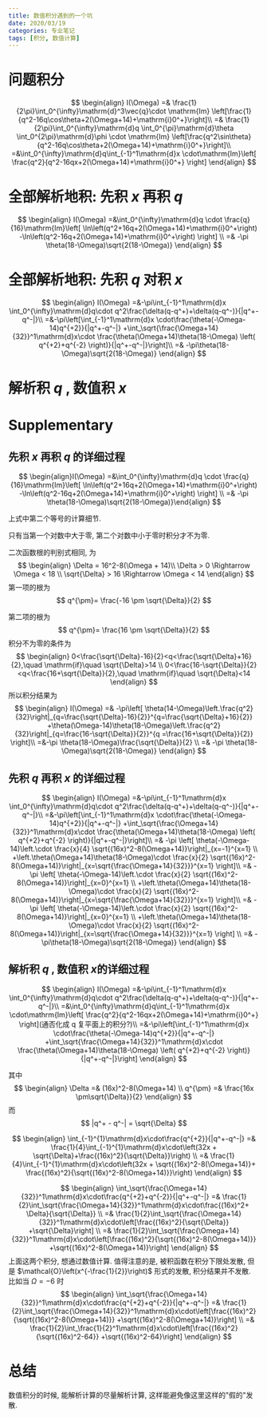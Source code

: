```yaml
---
title: 数值积分遇到的一个坑
date: 2020/03/19
categories: 专业笔记
tags: [积分, 数值计算]
---
```


<!-- toc -->

<!-- more -->

# 问题积分

$$
\begin{align}
I(\Omega) =& \frac{1}{2\pi}\int_0^{\infty}\mathrm{d}^3\vec{q}\cdot
        \mathrm{Im} \left[\frac{1}{q^2-16q\cos\theta+2(\Omega+14)+\mathrm{i}0^+}\right]\\
        =& \frac{1}{2\pi}\int_0^{\infty}\mathrm{d}q
                         \int_0^{\pi}\mathrm{d}\theta
                         \int_0^{2\pi}\mathrm{d}\phi \cdot
        \mathrm{Im} \left[\frac{q^2\sin\theta}
                 {q^2-16q\cos\theta+2(\Omega+14)+\mathrm{i}0^+}\right]\\
    =&\int_0^{\infty}\mathrm{d}q\int_{-1}^1\mathrm{d}x \cdot\mathrm{Im}\left[ 
    \frac{q^2}{q^2-16qx+2(\Omega+14)+\mathrm{i}0^+}
  \right]
\end{align}
$$

# 全部解析地积: 先积 $x$ 再积 $q$

$$
\begin{align}
I(\Omega) =&\int_0^{\infty}\mathrm{d}q \cdot \frac{q}{16}\mathrm{Im}\left[
   \ln\left(q^2+16q+2(\Omega+14)+\mathrm{i}0^+\right)
  -\ln\left(q^2-16q+2(\Omega+14)+\mathrm{i}0^+\right)
    \right] \\
    =& -\pi \theta(18-\Omega)\sqrt{2(18-\Omega)}
\end{align}
$$

# 全部解析地积: 先积 $q$ 对积 $x$ 

$$
\begin{align}
I(\Omega) =&-\pi\int_{-1}^1\mathrm{d}x \int_0^{\infty}\mathrm{d}q\cdot 
    q^2\frac{\delta(q-q^+)+\delta(q-q^-)}{|q^+-q^-|}\\
    =&-\pi\left[\int_{-1}^1\mathrm{d}x \cdot\frac{\theta(-\Omega-14)q^{+2}}{|q^+-q^-|}
      +\int_\sqrt{\frac{\Omega+14}{32}}^1\mathrm{d}x\cdot 
                 \frac{\theta(\Omega+14)\theta(18-\Omega)
                \left( q^{+2}+q^{-2} \right)}{|q^+-q^-|}\right]\\
    =& -\pi\theta(18-\Omega)\sqrt{2(18-\Omega)}
\end{align}
$$

# 解析积 $q$ , 数值积 $x$



# Supplementary

## 先积 $x$ 再积 $q$ 的详细过程

$$
 \begin{align}I(\Omega) =&\int_0^{\infty}\mathrm{d}q \cdot \frac{q}{16}\mathrm{Im}\left[   \ln\left(q^2+16q+2(\Omega+14)+\mathrm{i}0^+\right)  -\ln\left(q^2-16q+2(\Omega+14)+\mathrm{i}0^+\right)    \right] \\    =& -\pi \theta(18-\Omega)\sqrt{2(18-\Omega)}\end{align}
$$

上式中第二个等号的计算细节.

只有当第一个对数中大于零, 第二个对数中小于零时积分才不为零.

二次函数根的判别式相同, 为
$$
\begin{align}
\Delta = 16^2-8(\Omega + 14)\\
\Delta > 0 \Rightarrow \Omega < 18 \\
\sqrt{\Delta} > 16 \Rightarrow \Omega < 14
\end{align}
$$
第一项的根为
$$
q^{\pm}= \frac{-16 \pm \sqrt{\Delta}}{2}
$$


第二项的根为
$$
q^{\pm}= \frac{16 \pm \sqrt{\Delta}}{2}
$$
积分不为零的条件为
$$
\begin{align}
0<\frac{\sqrt{\Delta}-16}{2}<q<\frac{\sqrt{\Delta}+16}{2},\quad \mathrm{if}\quad \sqrt{\Delta}>14 \\
0<\frac{16-\sqrt{\Delta}}{2}<q<\frac{16+\sqrt{\Delta}}{2},\quad \mathrm{if}\quad \sqrt{\Delta}<14
\end{align}
$$
所以积分结果为
$$
\begin{align}
I(\Omega) =& -\pi\left[ 
\theta(14-\Omega)\left.\frac{q^2}{32}\right|_{q=\frac{\sqrt{\Delta}-16}{2}}^{q=\frac{\sqrt{\Delta}+16}{2}}
+\theta(\Omega-14)\theta(18-\Omega)\left.\frac{q^2}{32}\right|_{q=\frac{16-\sqrt{\Delta}}{2}}^{q =\frac{16+\sqrt{\Delta}}{2}}
\right]\\
=&-\pi \theta(18-\Omega)\frac{\sqrt{\Delta}}{2} \\
=& -\pi \theta(18-\Omega)\sqrt{2(18-\Omega)}
\end{align}
$$



## 先积 $q$ 再积 $x$ 的详细过程

$$
\begin{align}
I(\Omega) =&-\pi\int_{-1}^1\mathrm{d}x \int_0^{\infty}\mathrm{d}q\cdot 
    q^2\frac{\delta(q-q^+)+\delta(q-q^-)}{|q^+-q^-|}\\
        =&-\pi\left[\int_{-1}^1\mathrm{d}x \cdot\frac{\theta(-\Omega-14)q^{+2}}{|q^+-q^-|}
      +\int_\sqrt{\frac{\Omega+14}{32}}^1\mathrm{d}x\cdot 
                 \frac{\theta(\Omega+14)\theta(18-\Omega)
                \left( q^{+2}+q^{-2} \right)}{|q^+-q^-|}\right]\\
    =& -\pi \left[ \theta(-\Omega-14)\left.\cdot \frac{x}{4}
         \sqrt{(16x)^2-8(\Omega+14)}\right|_{x=-1}^{x=1}   \\
       +\left.\theta(\Omega+14)\theta(18-\Omega)\cdot \frac{x}{2}
         \sqrt{(16x)^2-8(\Omega+14)}\right|_{x=\sqrt{\frac{\Omega+14}{32}}}^{x=1}
    \right]\\
    =& -\pi \left[ \theta(-\Omega-14)\left.\cdot \frac{x}{2}
         \sqrt{(16x)^2-8(\Omega+14)}\right|_{x=0}^{x=1}   \\
       +\left.\theta(\Omega+14)\theta(18-\Omega)\cdot \frac{x}{2}
         \sqrt{(16x)^2-8(\Omega+14)}\right|_{x=\sqrt{\frac{\Omega+14}{32}}}^{x=1}
    \right]\\
    =& -\pi \left[ \theta(-\Omega-14)\left.\cdot \frac{x}{2}
         \sqrt{(16x)^2-8(\Omega+14)}\right|_{x=0}^{x=1}   \\
       +\left.\theta(\Omega+14)\theta(18-\Omega)\cdot \frac{x}{2}
         \sqrt{(16x)^2-8(\Omega+14)}\right|_{x=\sqrt{\frac{\Omega+14}{32}}}^{x=1}
    \right] \\
    =& -\pi\theta(18-\Omega)\sqrt{2(18-\Omega)}
\end{align}
$$


## 解析积 $q$ , 数值积 $x$的详细过程
$$
\begin{align}
I(\Omega) =&-\pi\int_{-1}^1\mathrm{d}x \int_0^{\infty}\mathrm{d}q\cdot 
    q^2\frac{\delta(q-q^+)+\delta(q-q^-)}{|q^+-q^-|}\\
        =&\int_0^{\infty}\mathrm{d}q\int_{-1}^1\mathrm{d}x \cdot\mathrm{Im}\left[ 
    \frac{q^2}{q^2-16qx+2(\Omega+14)+\mathrm{i}0^+}
  \right](通否化成 q 复平面上的积分?)\\
    =&-\pi\left[\int_{-1}^1\mathrm{d}x \cdot\frac{\theta(-\Omega-14)q^{+2}}{|q^+-q^-|}
      +\int_\sqrt{\frac{\Omega+14}{32}}^1\mathrm{d}x\cdot 
                 \frac{\theta(\Omega+14)\theta(18-\Omega)
                \left( q^{+2}+q^{-2} \right)}{|q^+-q^-|}\right]
\end{align}
$$

其中
$$
\begin{align}
\Delta =& (16x)^2-8(\Omega+14) \\
q^{\pm} =& \frac{16x \pm\sqrt{\Delta}}{2}
\end{align}
$$
而
$$
|q^+ - q^-| = \sqrt{\Delta}
$$

$$
\begin{align}
\int_{-1}^{1}\mathrm{d}x\cdot\frac{q^{+2}}{|q^+-q^-|} 
  =& \frac{1}{4}\int_{-1}^{1}\mathrm{d}x\cdot\left(32x + \sqrt{\Delta}+\frac{(16x)^2}{\sqrt{\Delta}}\right) \\
  =& \frac{1}{4}\int_{-1}^{1}\mathrm{d}x\cdot\left(32x + \sqrt{(16x)^2-8(\Omega+14)}+
         \frac{(16x)^2}{\sqrt{(16x)^2-8(\Omega+14)}}\right)
\end{align}
$$

$$
\begin{align}
\int_\sqrt{\frac{\Omega+14}{32}}^1\mathrm{d}x\cdot\frac{q^{+2}+q^{-2}}{|q^+-q^-|} 
  =& \frac{1}{2}\int_\sqrt{\frac{\Omega+14}{32}}^1\mathrm{d}x\cdot\frac{(16x)^2+ \Delta}{\sqrt{\Delta}} \\
  =& \frac{1}{2}\int_\sqrt{\frac{\Omega+14}{32}}^1\mathrm{d}x\cdot\left[\frac{(16x)^2}{\sqrt{\Delta}} +\sqrt{\Delta}\right] \\
 =& \frac{1}{2}\int_\sqrt{\frac{\Omega+14}{32}}^1\mathrm{d}x\cdot\left[\frac{(16x)^2}{\sqrt{(16x)^2-8(\Omega+14)}} +\sqrt{(16x)^2-8(\Omega+14)}\right]
\end{align}
$$
上面这两个积分, 想通过数值计算. 值得注意的是, 被积函数在积分下限处发散, 但是 $\mathcal{O}\left(x^{-\frac{1}{2}}\right)$ 形式的发散, 积分结果并不发散. 比如当 $\Omega=-6$ 时
$$
\begin{align}
\int_\sqrt{\frac{\Omega+14}{32}}^1\mathrm{d}x\cdot\frac{q^{+2}+q^{-2}}{|q^+-q^-|} 
 =& \frac{1}{2}\int_\sqrt{\frac{\Omega+14}{32}}^1\mathrm{d}x\cdot\left[\frac{(16x)^2}{\sqrt{(16x)^2-8(\Omega+14)}} +\sqrt{(16x)^2-8(\Omega+14)}\right] \\
  =& \frac{1}{2}\int_\frac{1}{2}^1\mathrm{d}x\cdot\left[\frac{(16x)^2}{\sqrt{(16x)^2-64}} +\sqrt{(16x)^2-64}\right]
\end{align}
$$


# 总结

数值积分的时候, 能解析计算的尽量解析计算, 这样能避免像这里这样的"假的"发散.